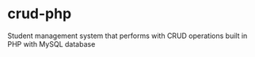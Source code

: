 # crud-php
Student management system that performs with CRUD operations built in PHP with MySQL database
